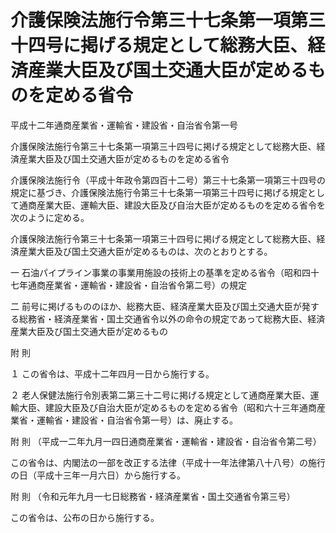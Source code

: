 # 介護保険法施行令第三十七条第一項第三十四号に掲げる規定として総務大臣、経済産業大臣及び国土交通大臣が定めるものを定める省令

平成十二年通商産業省・運輸省・建設省・自治省令第一号

介護保険法施行令第三十七条第一項第三十四号に掲げる規定として総務大臣、経済産業大臣及び国土交通大臣が定めるものを定める省令

介護保険法施行令（平成十年政令第四百十二号）第三十七条第一項第三十四号の規定に基づき、介護保険法施行令第三十七条第一項第三十四号に掲げる規定として通商産業大臣、運輸大臣、建設大臣及び自治大臣が定めるものを定める省令を次のように定める。

介護保険法施行令第三十七条第一項第三十四号に掲げる規定として総務大臣、経済産業大臣及び国土交通大臣が定めるものは、次のとおりとする。

一 石油パイプライン事業の事業用施設の技術上の基準を定める省令（昭和四十七年通商産業省・運輸省・建設省・自治省令第二号）の規定

二 前号に掲げるもののほか、総務大臣、経済産業大臣及び国土交通大臣が発する総務省・経済産業省・国土交通省令以外の命令の規定であって総務大臣、経済産業大臣及び国土交通大臣が定めるもの

附 則

１ この省令は、平成十二年四月一日から施行する。

２ 老人保健法施行令別表第二第三十二号に掲げる規定として通商産業大臣、運輸大臣、建設大臣及び自治大臣が定めるものを定める省令（昭和六十三年通商産業省・運輸省・建設省・自治省令第一号）は、廃止する。

附 則 （平成一二年九月一四日通商産業省・運輸省・建設省・自治省令第二号）

この省令は、内閣法の一部を改正する法律（平成十一年法律第八十八号）の施行の日（平成十三年一月六日）から施行する。

附 則 （令和元年九月一七日総務省・経済産業省・国土交通省令第三号）

この省令は、公布の日から施行する。
